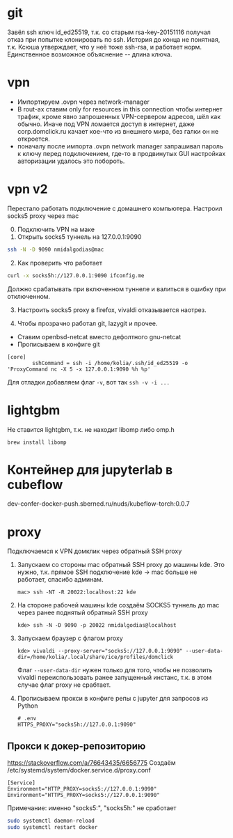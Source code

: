 # git

Завёл ssh ключ id_ed25519, т.к. со старым rsa-key-20151116 получал отказ при
попытке клонировать по ssh.
История до конца не понятная, т.к. Ксюша утверждает, что у неё тоже ssh-rsa,
и работает норм. Единственное возможное объяснение -- длина ключа.

# vpn

- Импортируем .ovpn через network-manager
- В rout-ах ставим only for resources in this connection
  чтобы интернет трафик, кроме явно запрошенных VPN-сервером адресов, шёл
  как обычно. Иначе под VPN ломается доступ в интернет, даже corp.domclick.ru
  качает кое-что из внешнего мира, без галки он не откроется.
- поначалу после импорта .ovpn network manager запрашивал пароль к ключу
  перед подключением, где-то в продвинутых GUI настройках авторизации удалось
  это побороть.

# vpn v2

Перестало работать подключение с домашнего компьютера. Настроил socks5 proxy
через mac


0. Подключить VPN на маке
1. Открыть socks5 туннель на 127.0.0.1:9090
```bash
ssh -N -D 9090 nmidalgodias@mac
```

2. Как проверить что работает

```bash
curl -x socks5h://127.0.0.1:9090 ifconfig.me
```

Должно срабатывать при включенном туннеле и валиться в ошибку при отключенном.

3. Настроить socks5 proxy в firefox, vivaldi отказывается наотрез.

4. Чтобы прозрачно работал git, lazygit и прочее.

- Ставим openbsd-netcat вместо дефолтного gnu-netcat
- Прописываем в конфиге git
```
[core]
        sshCommand = ssh -i /home/kolia/.ssh/id_ed25519 -o 'ProxyCommand nc -X 5 -x 127.0.0.1:9090 %h %p'
```
Для отладки добавляем флаг `-v`, вот так `ssh -v -i ...`

# lightgbm

Не ставится lightgbm, т.к. не находит libomp либо omp.h
```
brew install libomp
```

# Контейнер для jupyterlab в cubeflow
dev-confer-docker-push.sberned.ru/nuds/kubeflow-torch:0.0.7

# proxy

Подключаемся к VPN домклик через обратный SSH proxy

1. Запускаем со стороны mac обратный SSH proxy до машины kde. Это нужно, т.к.
   прямое SSH подключение kde -> mac больше не работает, спасибо админам.

   ```
   mac> ssh -NT -R 20022:localhost:22 kde
   ```
2. На стороне рабочей машины kde создаём SOCKS5 туннель до mac через ранее
   поднятый обратный SSH proxy

   ```
   kde> ssh -N -D 9090 -p 20022 nmidalgodias@localhost
   ```
3. Запускаем браузер с флагом proxy
   ```
   kde> vivaldi --proxy-server="socks5://127.0.0.1:9090" --user-data-dir=/home/kolia/.local/share/ice/profiles/domclick
   ```
   Флаг ``--user-data-dir`` нужен только для того, чтобы не позволить vivaldi
   переиспользовать ранее запущенный инстанс, т.к. в этом случае флаг proxy
   не срабтает.

4. Прописываем прокси в конфиге репы с jupyter для запросов из Python
   ```
   # .env
   HTTPS_PROXY="socks5h://127.0.0.1:9090"
   ```

## Прокси к докер-репозиторию
https://stackoverflow.com/a/76643435/6656775
Создаём /etc/systemd/system/docker.service.d/proxy.conf
```
[Service]
Environment="HTTP_PROXY=socks5://127.0.0.1:9090"
Environment="HTTPS_PROXY=socks5://127.0.0.1:9090"
```
Примечание: именно "socks5:", "socks5h:" не сработает

```bash
sudo systemctl daemon-reload
sudo systemctl restart docker
```
